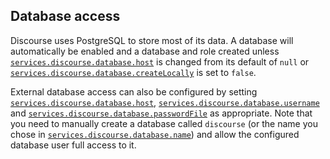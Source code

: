 ## Database access

Discourse uses PostgreSQL to store most of its data. A database will automatically be enabled and a database and role created unless [`services.discourse.database.host`](options.html#opt-services.discourse.database.host) is changed from its default of `null` or [`services.discourse.database.createLocally`](options.html#opt-services.discourse.database.createLocally) is set to `false`.

External database access can also be configured by setting [`services.discourse.database.host`](options.html#opt-services.discourse.database.host), [`services.discourse.database.username`](options.html#opt-services.discourse.database.username) and [`services.discourse.database.passwordFile`](options.html#opt-services.discourse.database.passwordFile) as appropriate. Note that you need to manually create a database called `discourse` (or the name you chose in [`services.discourse.database.name`](options.html#opt-services.discourse.database.name)) and allow the configured database user full access to it.
